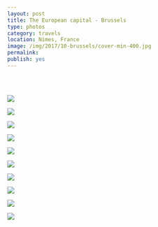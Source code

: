 ```yaml
---
layout: post
title: The European capital - Brussels
type: photos
category: travels
location: Nimes, France
image: /img/2017/10-brussels/cover-min-400.jpg
permalink: 
publish: yes
---
```


<center><i>

</i></center>
<br>
<p class="center"><img src="{{site.baseurl}}/img/2017/10-brussels/cover-min.jpg" alt=""></p>

<p class="center"><img src="{{site.baseurl}}/img/2017/10-brussels/1-min.jpg"></p>

<p class="center"><img src="{{site.baseurl}}/img/2017/10-brussels/2.0-min.jpg"></p>

<p class="center"><img src="{{site.baseurl}}/img/2017/10-brussels/2-min.jpg"></p>

<p class="center"><img src="{{site.baseurl}}/img/2017/10-brussels/3-min.jpg"></p>

<p class="center"><img src="{{site.baseurl}}/img/2017/10-brussels/4-min.jpg"></p>

<p class="center"><img src="{{site.baseurl}}/img/2017/10-brussels/5-min.jpg"></p>

<p class="center"><img src="{{site.baseurl}}/img/2017/10-brussels/6-min.jpg"></p>

<p class="center"><img src="{{site.baseurl}}/img/2017/10-brussels/7-min.jpg"></p>

<p class="center"><img src="{{site.baseurl}}/img/2017/10-brussels/8-min.jpg"></p>

<p class="center"><img src="{{site.baseurl}}/img/2017/10-brussels/9-min.jpg"></p>